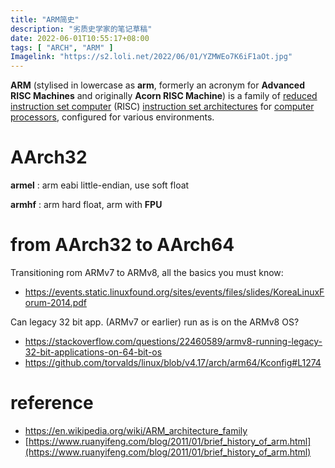 ```yaml
---
title: "ARM简史"
description: "劣质史学家的笔记草稿"
date: 2022-06-01T10:55:17+08:00
tags: [ "ARCH", "ARM" ]
Imagelink: "https://s2.loli.net/2022/06/01/YZMWEo7K6iF1aOt.jpg"
---
```




**ARM** (stylised in lowercase as **arm**, formerly an acronym for **Advanced RISC Machines** and originally **Acorn RISC Machine**) is a family of [reduced instruction set computer](https://en.wikipedia.org/wiki/Reduced_instruction_set_computer) (RISC) [instruction set architectures](https://en.wikipedia.org/wiki/Instruction_set_architecture) for [computer processors](https://en.wikipedia.org/wiki/Central_processing_unit), configured for various environments.



# AArch32

**armel** : arm eabi little-endian, use soft float

**armhf** : arm hard float, arm with **FPU**



# from AArch32 to AArch64

Transitioning rom ARMv7 to ARMv8, all the basics you must know: 

- https://events.static.linuxfound.org/sites/events/files/slides/KoreaLinuxForum-2014.pdf

Can legacy 32 bit app. (ARMv7 or earlier) run as is on the ARMv8 OS?

- https://stackoverflow.com/questions/22460589/armv8-running-legacy-32-bit-applications-on-64-bit-os
- https://github.com/torvalds/linux/blob/v4.17/arch/arm64/Kconfig#L1274



# reference

- https://en.wikipedia.org/wiki/ARM_architecture_family
- [https://www.ruanyifeng.com/blog/2011/01/brief_history_of_arm.html](https://www.ruanyifeng.com/blog/2011/01/brief_history_of_arm.html)

